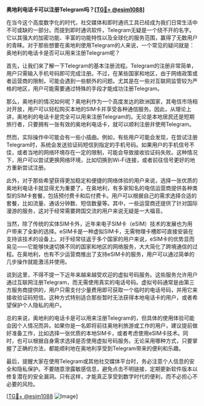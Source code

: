 **奥地利电话卡可以注册Telegram吗？[[TG💪+ @esim1088](https://t.me/s/esim1088)]**

在当今这个高度数字化的时代，社交媒体和即时通讯工具已经成为我们日常生活中不可或缺的一部分。而提到即时通讯软件，Telegram无疑是一个绕不开的名字。它以其强大的加密功能、丰富的功能特性以及全球化的服务范围，赢得了无数用户的青睐。对于那些想要在奥地利使用Telegram的人来说，一个常见的疑问就是：奥地利的电话卡是否可以用来注册Telegram呢？

首先，让我们来了解一下Telegram的基本注册流程。Telegram的注册非常简单，用户只需输入手机号码即可完成注册。不过，在某些国家和地区，由于网络政策或者运营商的限制，可能会遇到一些额外的问题。尤其是在一些对互联网监管较为严格的地区，用户可能需要通过特殊的手段才能成功注册Telegram。

那么，奥地利的情况如何呢？奥地利作为一个高度发达的欧洲国家，其电信市场相对开放，用户可以轻松购买本地的SIM卡并享受各种通信服务。因此，从理论上讲，奥地利的电话卡是完全可以用来注册Telegram的。无论是本地居民还是短期旅行者，只要拥有一张有效的奥地利电话卡，就可以顺利注册并使用Telegram。

然而，实际操作中可能会有一些小插曲。例如，有些用户可能会发现，在尝试注册Telegram时，系统会发送验证码短信到指定的手机号码。如果用户的手机信号不佳，或者当地的网络环境存在一定的限制，可能会导致接收验证码失败。这种情况下，用户可以尝试更换网络环境，比如切换到Wi-Fi连接，或者前往信号更好的地方重新尝试注册。

此外，对于那些希望获得更加稳定和便捷的网络体验的用户来说，选择一张优质的奥地利电话卡就显得尤为重要了。在奥地利，有多家知名的电信运营商提供各种类型的SIM卡套餐，包括预付费卡和后付费卡。用户可以根据自己的需求选择合适的套餐，比如流量、通话分钟数、短信数量等。其中，一些运营商还提供了针对国际漫游的服务，这对于经常需要跨国交流的用户来说无疑是一大福音。

当然，除了传统的实体SIM卡外，近年来电子SIM卡（eSIM）技术的发展也为用户带来了全新的选择。eSIM卡是一种虚拟SIM卡，无需物理卡槽即可直接安装在支持该技术的设备上。对于经常往返于多个国家的用户来说，eSIM卡的优势显而易见——它能够快速切换不同的国家和地区的网络服务，大大简化了跨境通信的过程。在奥地利，也有不少运营商推出了支持eSIM卡的服务，用户可以通过简单的几步操作就能激活并使用。

说到这里，不得不提一下近年来越来越受欢迎的虚拟号码服务。这些服务允许用户通过互联网注册Telegram，而无需使用真实的电话号码。虚拟号码通常是由第三方服务商提供的，用户只需支付少量费用即可获取一个临时的电话号码，并用它来接收验证码短信。这种方式特别适合那些暂时无法获得本地电话卡的用户，或者希望保护个人隐私的用户。

总的来说，奥地利的电话卡是可以用来注册Telegram的，但具体的使用体验可能会因个人情况而异。如果你是一名即将前往奥地利旅游或工作的用户，建议提前做好准备工作，比如选择一张优质的本地SIM卡，或者考虑使用eSIM卡技术。同时，也可以根据自身需求选择是否使用虚拟号码服务。无论采用哪种方式，只要掌握了正确的方法，都能顺利地在奥地利享受到Telegram带来的便利和乐趣。

最后，提醒大家在使用Telegram或其他社交媒体平台时，务必注意个人信息的安全和隐私保护。不要随意泄露敏感信息，避免点击不明链接，定期更新软件版本以修复潜在的安全漏洞。只有这样，才能真正享受到数字时代的便利，而不必担心不必要的风险。

[[TG💪+ @esim1088](https://t.me/s/esim1088) ![Image](https://i.postimg.cc/4NQfJmqS/Snipaste-2025-05-13-00-14-12.png)]